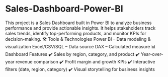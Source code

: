 # Sales-Dashboard-Power-BI
This project is a Sales Dashboard built in Power BI to analyze business performance and provide actionable insights. It helps stakeholders track sales trends, identify top-performing products, and monitor KPIs for decision-making.
🛠 Tools & Technologies
Power BI – Data modeling & visualization
Excel/CSV/SQL – Data source
DAX – Calculated measure
📊 Dashboard Features
✔️ Sales by region, category, and product
✔️ Year-over-year revenue comparison
✔️ Profit margin and growth KPIs
✔️ Interactive filters (date, region, category)
✔️ Visual storytelling for business insights
